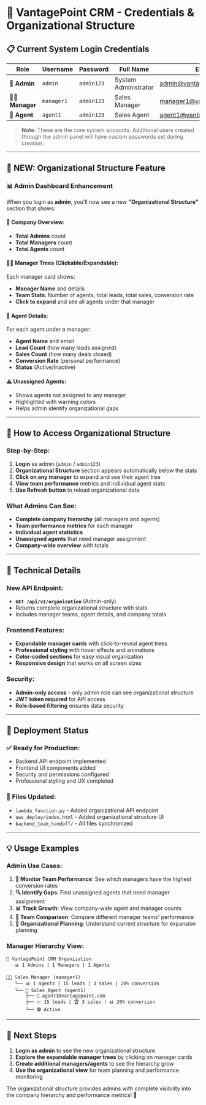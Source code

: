 # 🔐 VantagePoint CRM - Credentials & Organizational Structure

## 📋 **Current System Login Credentials**

| **Role** | **Username** | **Password** | **Full Name** | **Email** |
|----------|-------------|--------------|---------------|-----------|
| **👑 Admin** | `admin` | `admin123` | System Administrator | admin@vantagepoint.com |
| **👨‍💼 Manager** | `manager1` | `admin123` | Sales Manager | manager1@vantagepoint.com |
| **👤 Agent** | `agent1` | `admin123` | Sales Agent | agent1@vantagepoint.com |

> **Note**: These are the core system accounts. Additional users created through the admin panel will have custom passwords set during creation.

---

## 🏢 **NEW: Organizational Structure Feature**

### **📊 Admin Dashboard Enhancement**

When you login as **admin**, you'll now see a new **"Organizational Structure"** section that shows:

#### **🎯 Company Overview:**
- **Total Admins** count
- **Total Managers** count  
- **Total Agents** count

#### **👨‍💼 Manager Trees (Clickable/Expandable):**
Each manager card shows:
- **Manager Name** and details
- **Team Stats**: Number of agents, total leads, total sales, conversion rate
- **Click to expand** and see all agents under that manager

#### **👤 Agent Details:**
For each agent under a manager:
- **Agent Name** and email
- **Lead Count** (how many leads assigned)
- **Sales Count** (how many deals closed)
- **Conversion Rate** (personal performance)
- **Status** (Active/Inactive)

#### **⚠️ Unassigned Agents:**
- Shows agents not assigned to any manager
- Highlighted with warning colors
- Helps admin identify organizational gaps

---

## 🎯 **How to Access Organizational Structure**

### **Step-by-Step:**
1. **Login** as admin (`admin` / `admin123`)
2. **Organizational Structure** section appears automatically below the stats
3. **Click on any manager** to expand and see their agent tree
4. **View team performance** metrics and individual agent stats
5. **Use Refresh button** to reload organizational data

### **What Admins Can See:**
- **Complete company hierarchy** (all managers and agents)
- **Team performance metrics** for each manager
- **Individual agent statistics** 
- **Unassigned agents** that need manager assignment
- **Company-wide overview** with totals

---

## 🔧 **Technical Details**

### **New API Endpoint:**
- **`GET /api/v1/organization`** (Admin-only)
- Returns complete organizational structure with stats
- Includes manager teams, agent details, and company totals

### **Frontend Features:**
- **Expandable manager cards** with click-to-reveal agent trees
- **Professional styling** with hover effects and animations
- **Color-coded sections** for easy visual organization
- **Responsive design** that works on all screen sizes

### **Security:**
- **Admin-only access** - only admin role can see organizational structure
- **JWT token required** for API access
- **Role-based filtering** ensures data security

---

## 🚀 **Deployment Status**

### **✅ Ready for Production:**
- Backend API endpoint implemented
- Frontend UI components added
- Security and permissions configured
- Professional styling and UX completed

### **📂 Files Updated:**
- `lambda_function.py` - Added organizational API endpoint
- `aws_deploy/index.html` - Added organizational structure UI
- `backend_team_handoff/` - All files synchronized

---

## 💡 **Usage Examples**

### **Admin Use Cases:**
1. **👀 Monitor Team Performance**: See which managers have the highest conversion rates
2. **🔍 Identify Gaps**: Find unassigned agents that need manager assignment  
3. **📊 Track Growth**: View company-wide agent and manager counts
4. **🎯 Team Comparison**: Compare different manager teams' performance
5. **👥 Organizational Planning**: Understand current structure for expansion planning

### **Manager Hierarchy View:**
```
🏢 VantagePoint CRM Organization
   📊 1 Admins | 1 Managers | 1 Agents

👨‍💼 Sales Manager (manager1)
   └── 📊 1 agents | 15 leads | 3 sales | 20% conversion
   └── 👤 Sales Agent (agent1)
       ├── 📧 agent1@vantagepoint.com  
       ├── 📈 15 leads | 🏆 3 sales | 📊 20% conversion
       └── 🟢 Active
```

---

## 🔄 **Next Steps**

1. **Login as admin** to see the new organizational structure
2. **Explore the expandable manager trees** by clicking on manager cards
3. **Create additional managers/agents** to see the hierarchy grow
4. **Use the organizational view** for team planning and performance monitoring

The organizational structure provides admins with complete visibility into the company hierarchy and performance metrics! 🎉 